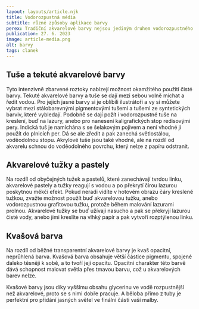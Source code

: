 ```yaml
---
layout: layouts/article.njk
title: Vodorozpustná média
subtitle: různé způsoby aplikace barvy
perex: Tradiční akvarelové barvy nejsou jediným druhem vodorozpustného média, které je k mání. Tekuté akvarelové barvy a akrylové tuše, akvarelová pera, markery, tužky a pastely; počet možností a efektů dosažených na bázi vody neustále roste. Opacitní akvarelovou barvou, která se dá smíchat s tradiční transparentní akvarelovou barvou, je kvaš.
publication: 27. 6. 2023
image: article-media.png
alt: barvy
tags: clanek
---
```


## Tuše a tekuté akvarelové barvy

Tyto intenzivně zbarvené roztoky nabízejí možnost okamžitého použití čisté barvy. Tekuté akvarelové barvy a tuše se dají mezi sebou volně míchat a ředit vodou. Pro jejich jasné barvy si je oblíbili ilustrátoři a vy si můžete vybrat mezi stálobarevnými pigmentovými tušemi a tušemi ze syntetických barviv, které vybledají. Podobně se dají požít i vodorozpustné tuše na kreslení, buď na lazury, anebo pro nanesení kaligrafických stop redisovými pery. Indická tuš je namíchána s se šelakovým pojivem a není vhodné ji použít do plnicích per. Dá se ale zředit a pak zanechá světlostálou, voděodolnou stopu. Akrylové tuše jsou také vhodné, ale na rozdíl od akvarelu schnou do voděodolného povrchu, který nelze z papíru odstranit.

## Akvarelové tužky a pastely

Na rozdíl od obyčejných tužek a pastelů, které zanechávají tvrdou linku, akvarelové pastely a tužky reagují s vodou a po překrytí čirou lazurou poskytnou měkčí efekt. Pokud neradi vidíte v hotovém obrazu čáry kreslené tužkou, zvažte možnost použít buď akvarelovou tužku, anebo vodorozpustnou grafitovou tužku, protože během malování lazurami prolnou. Akvarelové tužky se buď užívají nasucho a pak se překryjí lazurou čisté vody, anebo jimi kreslíte na vlhký papír a pak vytvoří rozptýlenou linku.

## Kvašová barva

Na rozdíl od běžné transparentní akvarelové barvy je kvaš opacitní, neprůhlená barva. Kvašová barva obsahuje větší částice pigmentu, spojené daleko těsněji k sobě, a to tvoří její opacitu. Opacitní charakter této barvě dává schopnost malovat světla přes tmavou barvu, což u akvarelových barev nelze.

Kvašové barvy jsou díky vyššímu obsahu glycerinu ve vodě rozpustnější než akvarelové, proto se s nimi dobře pracuje. A běloba přímo z tuby je perfektní pro přidání jasných světel ve finální části vaší malby.



